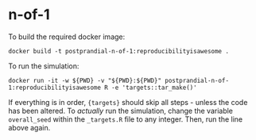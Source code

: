 # n-of-1

To build the required docker image:

```
docker build -t postprandial-n-of-1:reproducibilityisawesome .
```

To run the simulation:

```
docker run -it -w ${PWD} -v "${PWD}:${PWD}" postprandial-n-of-1:reproducibilityisawesome R -e 'targets::tar_make()'
```

If everything is in order, `{targets}` should skip all steps - unless the code has been altered. To *actually* run the simulation, change the variable `overall_seed` within the `_targets.R` file to any integer. Then, run the line above again.